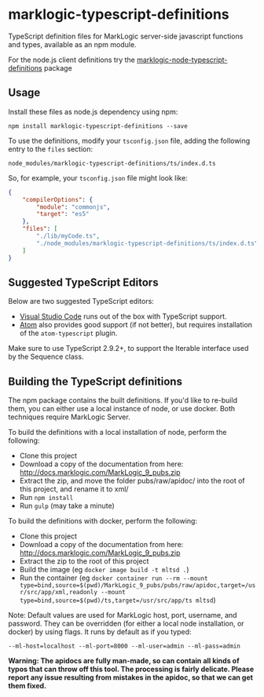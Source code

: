 # marklogic-typescript-definitions

TypeScript definition files for MarkLogic server-side javascript functions and types, available as an npm module.

For the node.js client definitions try the [marklogic-node-typescript-definitions](https://github.com/christyharagan/marklogic-node-typescript-definitions) package

## Usage

Install these files as node.js dependency using npm:

```
npm install marklogic-typescript-definitions --save
```

To use the definitions, modify your ```tsconfig.json``` file, adding the following entry to the ```files``` section:

```
node_modules/marklogic-typescript-definitions/ts/index.d.ts
```

So, for example, your ```tsconfig.json``` file might look like:

```json
{
    "compilerOptions": {
        "module": "commonjs",
        "target": "es5"
    },
    "files": [
        "./lib/myCode.ts",
        "./node_modules/marklogic-typescript-definitions/ts/index.d.ts"
    ]
}
```

## Suggested TypeScript Editors

Below are two suggested TypeScript editors:

- [Visual Studio Code](https://code.visualstudio.com/) runs out of the box with TypeScript support.
- [Atom](https://atom.io/) also provides good support (if not better), but requires installation of the ```atom-typescript``` plugin.

Make sure to use TypeScript 2.9.2+, to support the Iterable interface used by the Sequence class.

## Building the TypeScript definitions

The npm package contains the built definitions. If you'd like to re-build them, you can either use a local instance of node, or use docker. Both techniques require MarkLogic Server.

To build the definitions with a local installation of node, perform the following:
- Clone this project
- Download a copy of the documentation from here: http://docs.marklogic.com/MarkLogic_9_pubs.zip
- Extract the zip, and move the folder pubs/raw/apidoc/ into the root of this project, and rename it to xml/
- Run `npm install`
- Run `gulp` (may take a minute)

To build the definitions with docker, perform the following:
- Clone this project
- Download a copy of the documentation from here: http://docs.marklogic.com/MarkLogic_9_pubs.zip
- Extract the zip to the root of this project
- Build the image (eg `docker image build -t mltsd .`)
- Run the container (eg `docker container run --rm --mount type=bind,source=$(pwd)/MarkLogic_9_pubs/pubs/raw/apidoc,target=/usr/src/app/xml,readonly --mount type=bind,source=$(pwd)/ts,target=/usr/src/app/ts mltsd`)

Note: Default values are used for MarkLogic host, port, username, and password. They can be overridden (for either a local node installation, or docker) by using flags. It runs by default as if you typed:

```
--ml-host=localhost --ml-port=8000 --ml-user=admin --ml-pass=admin
```

**Warning: The apidocs are fully man-made, so can contain all kinds of typos that can throw off this tool. The processing is fairly delicate. Please report any issue resulting from mistakes in the apidoc, so that we can get them fixed.**
